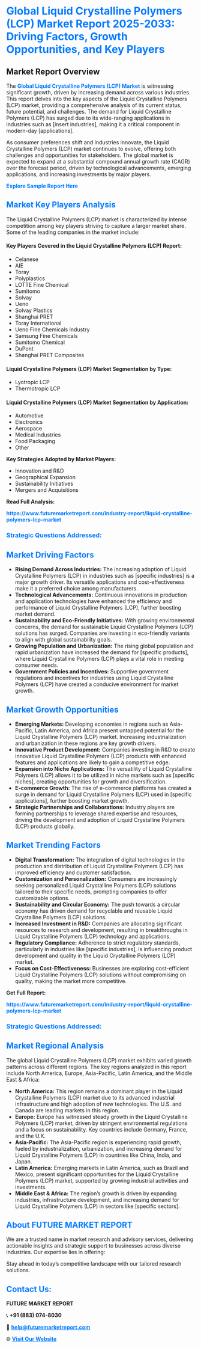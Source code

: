 <h1 style="color: #007BFF;">Global Liquid Crystalline Polymers (LCP) Market Report 2025-2033: Driving Factors, Growth Opportunities, and Key Players</h1>

<section id="overview">
<h2>Market Report Overview</h2>
<p>The <a href="https://www.futuremarketreport.com/industry-report/liquid-crystalline-polymers-lcp-market" style="color: #007BFF; text-decoration: none;"><strong>Global Liquid Crystalline Polymers (LCP) Market</strong></a> is witnessing significant growth, driven by increasing demand across various industries. This report delves into the key aspects of the Liquid Crystalline Polymers (LCP) market, providing a comprehensive analysis of its current status, future potential, and challenges. The demand for Liquid Crystalline Polymers (LCP) has surged due to its wide-ranging applications in industries such as [insert industries], making it a critical component in modern-day [applications].</p>
<p>As consumer preferences shift and industries innovate, the Liquid Crystalline Polymers (LCP) market continues to evolve, offering both challenges and opportunities for stakeholders. The global market is expected to expand at a substantial compound annual growth rate (CAGR) over the forecast period, driven by technological advancements, emerging applications, and increasing investments by major players.</p>
</section>

<section id="overview">
<p><a href="https://www.futuremarketreport.com/request-sample/reportId=114817" style="color: #007BFF; text-decoration: none;"><strong>Explore Sample Report Here</strong></a></p>
</section>

<section id="key-players">
<h2 style="color: #007BFF;">Market Key Players Analysis</h2>
<p>The Liquid Crystalline Polymers (LCP) market is characterized by intense competition among key players striving to capture a larger market share. Some of the leading companies in the market include:</p>
<h4>Key Players Covered in the Liquid Crystalline Polymers (LCP) Report:</h4>
<ul><li>Celanese</li><li>AIE</li><li>Toray</li><li>Polyplastics</li><li>LOTTE Fine Chemical</li><li>Sumitomo</li><li>Solvay</li><li>Ueno</li><li>Solvay Plastics</li><li>Shanghai PRET</li><li>Toray International</li><li>Ueno Fine Chemicals Industry</li><li>Samsung Fine Chemicals</li><li>Sumitomo Chemical</li><li>DuPont</li><li>Shanghai PRET Composites</li></ul>
<h4>Liquid Crystalline Polymers (LCP) Market Segmentation by Type:</h4>
<ul><li>Lyotropic LCP</li><li>Thermotropic LCP</li></ul>

<h4>Liquid Crystalline Polymers (LCP) Market Segmentation by Application:</h4>
<ul><li>Automotive</li><li>Electronics</li><li>Aerospace</li><li>Medical Industries</li><li>Food Packaging</li><li>Other</li></ul>
<p><strong>Key Strategies Adopted by Market Players:</strong></p>
<ul>
<li>Innovation and R&D</li>
<li>Geographical Expansion</li>
<li>Sustainability Initiatives</li>
<li>Mergers and Acquisitions</li>
</ul>
</section>

<section>
<p><strong>Read Full Analysis: </strong></p><a href="https://www.futuremarketreport.com/industry-report/liquid-crystalline-polymers-lcp-market" style="color: #007BFF; text-decoration: none;"><strong>https://www.futuremarketreport.com/industry-report/liquid-crystalline-polymers-lcp-market</strong></a>
<h3 style="color: #007BFF;">Strategic Questions Addressed:</h3>
</section>

<section id="driving-factors">
<h2 style="color: #007BFF;">Market Driving Factors</h2>
<ul>
<li><strong>Rising Demand Across Industries:</strong> The increasing adoption of Liquid Crystalline Polymers (LCP) in industries such as [specific industries] is a major growth driver. Its versatile applications and cost-effectiveness make it a preferred choice among manufacturers.</li>
<li><strong>Technological Advancements:</strong> Continuous innovations in production and application technologies have enhanced the efficiency and performance of Liquid Crystalline Polymers (LCP), further boosting market demand.</li>
<li><strong>Sustainability and Eco-Friendly Initiatives:</strong> With growing environmental concerns, the demand for sustainable Liquid Crystalline Polymers (LCP) solutions has surged. Companies are investing in eco-friendly variants to align with global sustainability goals.</li>
<li><strong>Growing Population and Urbanization:</strong> The rising global population and rapid urbanization have increased the demand for [specific products], where Liquid Crystalline Polymers (LCP) plays a vital role in meeting consumer needs.</li>
<li><strong>Government Policies and Incentives:</strong> Supportive government regulations and incentives for industries using Liquid Crystalline Polymers (LCP) have created a conducive environment for market growth.</li>
</ul>
</section>

<section id="growth-opportunities">
<h2 style="color: #007BFF;">Market Growth Opportunities</h2>
<ul>
<li><strong>Emerging Markets:</strong> Developing economies in regions such as Asia-Pacific, Latin America, and Africa present untapped potential for the Liquid Crystalline Polymers (LCP) market. Increasing industrialization and urbanization in these regions are key growth drivers.</li>
<li><strong>Innovative Product Development:</strong> Companies investing in R&D to create innovative Liquid Crystalline Polymers (LCP) products with enhanced features and applications are likely to gain a competitive edge.</li>
<li><strong>Expansion into Niche Applications:</strong> The versatility of Liquid Crystalline Polymers (LCP) allows it to be utilized in niche markets such as [specific niches], creating opportunities for growth and diversification.</li>
<li><strong>E-commerce Growth:</strong> The rise of e-commerce platforms has created a surge in demand for Liquid Crystalline Polymers (LCP) used in [specific applications], further boosting market growth.</li>
<li><strong>Strategic Partnerships and Collaborations:</strong> Industry players are forming partnerships to leverage shared expertise and resources, driving the development and adoption of Liquid Crystalline Polymers (LCP) products globally.</li>
</ul>
</section>

<section id="trending-factors">
<h2 style="color: #007BFF;">Market Trending Factors</h2>
<ul>
<li><strong>Digital Transformation:</strong> The integration of digital technologies in the production and distribution of Liquid Crystalline Polymers (LCP) has improved efficiency and customer satisfaction.</li>
<li><strong>Customization and Personalization:</strong> Consumers are increasingly seeking personalized Liquid Crystalline Polymers (LCP) solutions tailored to their specific needs, prompting companies to offer customizable options.</li>
<li><strong>Sustainability and Circular Economy:</strong> The push towards a circular economy has driven demand for recyclable and reusable Liquid Crystalline Polymers (LCP) solutions.</li>
<li><strong>Increased Investment in R&D:</strong> Companies are allocating significant resources to research and development, resulting in breakthroughs in Liquid Crystalline Polymers (LCP) technology and applications.</li>
<li><strong>Regulatory Compliance:</strong> Adherence to strict regulatory standards, particularly in industries like [specific industries], is influencing product development and quality in the Liquid Crystalline Polymers (LCP) market.</li>
<li><strong>Focus on Cost-Effectiveness:</strong> Businesses are exploring cost-efficient Liquid Crystalline Polymers (LCP) solutions without compromising on quality, making the market more competitive.</li>
</ul>
</section>

<section>
<p><strong>Get Full Report: </strong></p><a href="https://www.futuremarketreport.com/industry-report/liquid-crystalline-polymers-lcp-market" style="color: #007BFF; text-decoration: none;"><strong>https://www.futuremarketreport.com/industry-report/liquid-crystalline-polymers-lcp-market</strong></a>
<h3 style="color: #007BFF;">Strategic Questions Addressed:</h3>
</section>


<section id="regional-analysis">
<h2 style="color: #007BFF;">Market Regional Analysis</h2>
<p>The global Liquid Crystalline Polymers (LCP) market exhibits varied growth patterns across different regions. The key regions analyzed in this report include North America, Europe, Asia-Pacific, Latin America, and the Middle East & Africa:</p>
<ul>
<li><strong>North America:</strong> This region remains a dominant player in the Liquid Crystalline Polymers (LCP) market due to its advanced industrial infrastructure and high adoption of new technologies. The U.S. and Canada are leading markets in this region.</li>
<li><strong>Europe:</strong> Europe has witnessed steady growth in the Liquid Crystalline Polymers (LCP) market, driven by stringent environmental regulations and a focus on sustainability. Key countries include Germany, France, and the U.K.</li>
<li><strong>Asia-Pacific:</strong> The Asia-Pacific region is experiencing rapid growth, fueled by industrialization, urbanization, and increasing demand for Liquid Crystalline Polymers (LCP) in countries like China, India, and Japan.</li>
<li><strong>Latin America:</strong> Emerging markets in Latin America, such as Brazil and Mexico, present significant opportunities for the Liquid Crystalline Polymers (LCP) market, supported by growing industrial activities and investments.</li>
<li><strong>Middle East & Africa:</strong> The region’s growth is driven by expanding industries, infrastructure development, and increasing demand for Liquid Crystalline Polymers (LCP) in sectors like [specific sectors].</li>
</ul>
</section>

<footer>
<h2 style="color: #007BFF;">About FUTURE MARKET REPORT</h2>
<p>We are a trusted name in market research and advisory services, delivering actionable insights and strategic support to businesses across diverse industries. Our expertise lies in offering:</p>

<p>Stay ahead in today’s competitive landscape with our tailored research solutions.</p>

<h2 style="color: #007BFF;">Contact Us:</h2>
<p><strong>FUTURE MARKET REPORT</strong></p>
<p>📞 <strong>+91 (883) 074-8030</strong></p>
<p>📧 <strong><a href="mailto:help@futuremarketreport.com" style="color: #007BFF;">help@futuremarketreport.com</a></strong></p>
<p>🌐 <strong><a href="https://www.futuremarketreport.com/" style="color: #007BFF;">Visit Our Website</a></strong></p>
</footer>